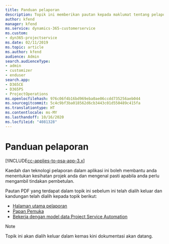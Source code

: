 ```yaml
---
title: Panduan pelaporan
description: Topik ini memberikan pautan kepada maklumat tentang pelaporan.
author: kfend
manager: kfend
ms.service: dynamics-365-customerservice
ms.custom:
- dyn365-projectservice
ms.date: 02/11/2019
ms.topic: article
ms.author: kfend
audience: Admin
search.audienceType:
- admin
- customizer
- enduser
search.app:
- D365CE
- D365PS
- ProjectOperations
ms.openlocfilehash: 976c06f4b16bd969eba0ae06ccdd735256aeb044
ms.sourcegitcommit: 5c4c9bf3ba018562d6cb3443c01d550489c415fa
ms.translationtype: HT
ms.contentlocale: ms-MY
ms.lasthandoff: 10/16/2020
ms.locfileid: "4081328"
---
```

# <a name="reporting-guide"></a>Panduan pelaporan

[!INCLUDE[cc-applies-to-psa-app-3.x](../../includes/cc-applies-to-psa-app-3x.md)]

Kaedah dan teknologi pelaporan dalam aplikasi ini boleh membantu anda menentukan kesihatan projek anda dan mengenal pasti apabila anda perlu mengambil tindakan pembetulan. 

Pautan PDF yang terdapat dalam topik ini sebelum ini telah dialih keluar dan kandungan telah dialih kepada topik berikut:

- [Halaman utama pelaporan](../reports-reporting-dynamics-365-project-service.md)
- [Papan Pemuka](../reports-dashboards.md)
- [Bekerja dengan model data Project Service Automation](../reports-working-project-service-data-model.md)

> [!NOTE]
> Topik ini akan dialih keluar dalam kemas kini dokumentasi akan datang. 
